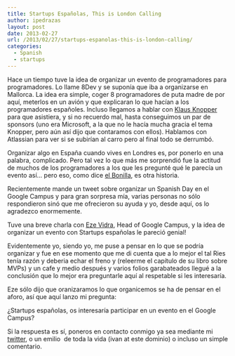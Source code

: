 ```yaml
---
title: Startups Españolas, This is London Calling
author: ipedrazas
layout: post
date: 2013-02-27
url: /2013/02/27/startups-espanolas-this-is-london-calling/
categories:
  - Spanish
  - startups
---
```

Hace un tiempo tuve la idea de organizar un evento de programadores para programadores. Lo llame 8Dev y se suponía que iba a organizarse en Mallorca. La idea era simple, coger 8 programadores de puta madre de por aquí, meterlos en un avión y que explicaran lo que hacían a los programadores españoles. Incluso llegamos a hablar con [Klaus Knopper][1] para que asistiera, y si no recuerdo mal, hasta conseguimos un par de sponsors (uno era Microsoft, a la que no le hacía mucha gracia el tema Knopper, pero aún así dijo que contaramos con ellos). Hablamos con Atlassian para ver si se subirían al carro pero al final todo se derrumbó.

Organizar algo en España cuando vives en Londres es, por ponerlo en una palabra, complicado. Pero tal vez lo que más me sorprendió fue la actitud de muchos de los programadores a los que les pregunté qué le parecía un evento así&#8230; pero eso, como dice [el Bonilla][2], es otra historia.

Recientemente mande un tweet sobre organizar un Spanish Day en el Google Campus y para gran sorpresa mía, varias personas no sólo respondieron sinó que me ofrecieron su ayuda y yo, desde aquí, os lo agradezco enormemente.

Tuve una breve charla con [Eze Vidra][3], Head of Google Campus, y la idea de organizar un evento con Startups españolas le pareció genial!

Evidentemente yo, siendo yo, me puse a pensar en lo que se podría organizar y fue en ese momento que me di cuenta que a lo mejor el tal Ries tenía razón y deberia echar el freno y (releerme el capítulo de su libro sobre MVPs) y un cafe y medio después y varios folios garabateados llegué a la conclusión que lo mejor era preguntarle aquí al respetable si les interesaría.

Eze sólo dijo que oranizaramos lo que organicemos se ha de pensar en el aforo, así que aquí lanzo mi pregunta:

¿Startups españolas, os interesaría participar en un evento en el Google Campus?

Si la respuesta es sí, poneros en contacto conmigo ya sea mediante mi [twitter][4], o un emilio  de toda la vida (ivan at este dominio) o incluso un simple comentario.

 [1]: http://en.wikipedia.org/wiki/Klaus_Knopper
 [2]: http://www.bonillaware.com/
 [3]: https://twitter.com/ediggs
 [4]: http://twitter.com/ipedrazas
